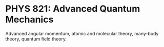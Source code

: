 # PHYS 821: Advanced Quantum Mechanics

Advanced angular momentum, atomic and molecular theory, many-body theory, quantum field theory.